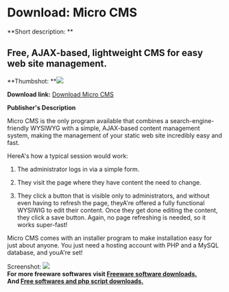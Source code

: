 # Download: Micro CMS

**Short description: **

## Free, AJAX-based, lightweight CMS for easy web site management.

  
**Thumbshot: **![](http://www.freewarefiles.com/screenshot/microcms_md.gif)   
  
**Download link:** [Download Micro CMS](http://freesoftwares.boysofts.com/Micro-CMS_program_18855.html)  
  

**Publisher's Description**  
  

Micro CMS is the only program available that combines a search-engine-friendly
WYSIWYG with a simple, AJAX-based content management system, making the
management of your static web site incredibly easy and fast.

HereA's how a typical session would work:

1) The administrator logs in via a simple form.

2) They visit the page where they have content the need to change.

3) They click a button that is visible only to administrators, and without
even having to refresh the page, theyA're offered a fully functional WYSIWIG
to edit their content. Once they get done editing the content, they click a
save button. Again, no page refreshing is needed, so it works super-fast!

Micro CMS comes with an installer program to make installation easy for just
about anyone. You just need a hosting account with PHP and a MySQL database,
and youA're set!

  
  
Screenshot: ![](http://www.freewarefiles.com/screenshot/microcms.gif)  
**For more freeware softwares visit [Freeware software downloads.](http://freesoftwares.boysofts.com/)**   
**And [Free softwares and php script downloads.](http://www.boysofts.com/)**

